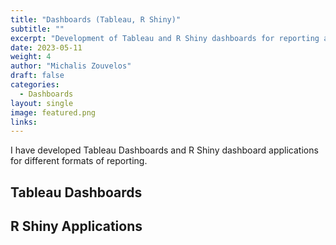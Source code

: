 ```yaml
---
title: "Dashboards (Tableau, R Shiny)"
subtitle: ""
excerpt: "Development of Tableau and R Shiny dashboards for reporting and tracking."
date: 2023-05-11
weight: 4
author: "Michalis Zouvelos"
draft: false
categories:
  - Dashboards
layout: single
image: featured.png
links:
---
```


I have developed Tableau Dashboards and R Shiny dashboard applications for different formats of reporting.

## Tableau Dashboards


## R Shiny Applications


